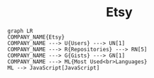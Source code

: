 <h1 align="center">Etsy</h1>

```mermaid
graph LR
COMPANY_NAME{Etsy}
COMPANY_NAME ---> U{Users} ---> UN[1]
COMPANY_NAME ---> R{Repositories} ---> RN[5]
COMPANY_NAME ---> G{Gists} ---> GN[1]
COMPANY_NAME ---> ML{Most Used<br>Languages}
ML --> JavaScript[JavaScript]
```
